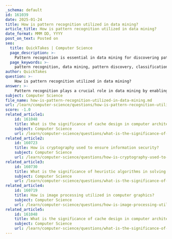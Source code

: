 ```yaml
---
_schema: default
id: 161039
date: 2025-01-24
title: How is pattern recognition utilized in data mining?
article_title: How is pattern recognition utilized in data mining?
date_format: MMM DD, YYYY
post_on_text: Posted on
seo:
  title: QuickTakes | Computer Science
  page_description: >-
    Pattern recognition is essential in data mining for discovering patterns, classifying data, supporting machine learning algorithms, and enhancing decision-making across various applications.
  page_keywords: >-
    pattern recognition, data mining, pattern discovery, classification, clustering, machine learning, applications, feature selection, data preprocessing, predictive modeling
author: QuickTakes
question: >-
    How is pattern recognition utilized in data mining?
answer: >-
    Pattern recognition plays a crucial role in data mining by enabling the extraction of valuable information and patterns from large and complex datasets. Here are several key aspects of how pattern recognition is utilized in data mining:\n\n1. **Pattern Discovery**: Pattern recognition techniques are essential for discovering patterns within unstructured and heterogeneous data sources. This involves identifying recurring elements or trends that can provide insights into the underlying data. For instance, sequential pattern discovery methods can identify recurring sequences of events or items, which is particularly useful in analyzing customer behavior or predicting future trends.\n\n2. **Classification and Clustering**: In data mining, pattern recognition is used for classification tasks, where the goal is to assign data points to predefined categories based on their features. This can involve statistical pattern recognition, where data is reduced to numerical vectors, or structural pattern recognition, where data is represented in discrete structures like graphs. Clustering, another important technique, groups similar data points together, allowing for the identification of natural groupings within the data.\n\n3. **Machine Learning Integration**: Many machine learning algorithms are designed to automatically discover and exploit patterns in data. For example, neural networks, particularly deep learning models, are capable of learning hierarchical patterns from raw data, which can be applied in various domains such as image recognition, natural language processing, and more. These algorithms mimic human cognitive processes to make predictions or decisions based on the learned patterns.\n\n4. **Applications Across Domains**: Pattern recognition has wide-ranging applications in various fields, including bioinformatics, where it is used to classify proteins based on their structure and sequence. In finance, it helps identify trends and anomalies in financial data, aiding in risk assessment and investment strategies. Additionally, it drives innovations in technology by enabling automation and enhancing data analysis capabilities.\n\n5. **Feature Selection and Data Preprocessing**: Effective pattern recognition also involves feature selection, which is crucial for improving the performance of data mining algorithms. Techniques such as fuzzy logic and genetic algorithms can be employed to refine the features used in pattern recognition, ensuring that the most relevant information is utilized for analysis.\n\nIn summary, pattern recognition is integral to data mining as it facilitates the identification of meaningful patterns and relationships within data, enhances predictive modeling, and supports decision-making processes across various applications.
subject: Computer Science
file_name: how-is-pattern-recognition-utilized-in-data-mining.md
url: /learn/computer-science/questions/how-is-pattern-recognition-utilized-in-data-mining
score: -1.0
related_article1:
    id: 161048
    title: What is the significance of cache design in computer architecture?
    subject: Computer Science
    url: /learn/computer-science/questions/what-is-the-significance-of-cache-design-in-computer-architecture
related_article2:
    id: 160723
    title: How is cryptography used to ensure information security?
    subject: Computer Science
    url: /learn/computer-science/questions/how-is-cryptography-used-to-ensure-information-security
related_article3:
    id: 160730
    title: What is the significance of heuristic algorithms in solving complex problems?
    subject: Computer Science
    url: /learn/computer-science/questions/what-is-the-significance-of-heuristic-algorithms-in-solving-complex-problems
related_article4:
    id: 160719
    title: How is image processing utilized in computer graphics?
    subject: Computer Science
    url: /learn/computer-science/questions/how-is-image-processing-utilized-in-computer-graphics
related_article5:
    id: 161048
    title: What is the significance of cache design in computer architecture?
    subject: Computer Science
    url: /learn/computer-science/questions/what-is-the-significance-of-cache-design-in-computer-architecture
---
```


&nbsp;